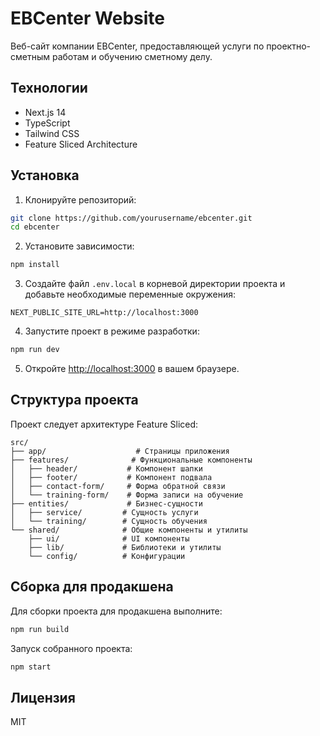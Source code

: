 # EBCenter Website

Веб-сайт компании EBCenter, предоставляющей услуги по проектно-сметным работам и обучению сметному делу.

## Технологии

- Next.js 14
- TypeScript
- Tailwind CSS
- Feature Sliced Architecture

## Установка

1. Клонируйте репозиторий:

```bash
git clone https://github.com/yourusername/ebcenter.git
cd ebcenter
```

2. Установите зависимости:

```bash
npm install
```

3. Создайте файл `.env.local` в корневой директории проекта и добавьте необходимые переменные окружения:

```env
NEXT_PUBLIC_SITE_URL=http://localhost:3000
```

4. Запустите проект в режиме разработки:

```bash
npm run dev
```

5. Откройте [http://localhost:3000](http://localhost:3000) в вашем браузере.

## Структура проекта

Проект следует архитектуре Feature Sliced:

```
src/
├── app/                    # Страницы приложения
├── features/              # Функциональные компоненты
│   ├── header/           # Компонент шапки
│   ├── footer/           # Компонент подвала
│   ├── contact-form/     # Форма обратной связи
│   └── training-form/    # Форма записи на обучение
├── entities/             # Бизнес-сущности
│   ├── service/         # Сущность услуги
│   └── training/        # Сущность обучения
└── shared/              # Общие компоненты и утилиты
    ├── ui/              # UI компоненты
    ├── lib/             # Библиотеки и утилиты
    └── config/          # Конфигурации
```

## Сборка для продакшена

Для сборки проекта для продакшена выполните:

```bash
npm run build
```

Запуск собранного проекта:

```bash
npm start
```

## Лицензия

MIT
